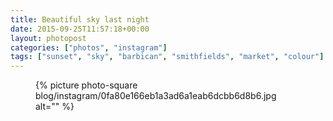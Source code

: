 ```yaml
---
title: Beautiful sky last night
date: 2015-09-25T11:57:18+00:00
layout: photopost
categories: ["photos", "instagram"]
tags: ["sunset", "sky", "barbican", "smithfields", "market", "colour"]
---
```


<figure class="photo photo--square">
  {% picture photo-square blog/instagram/0fa80e166eb1a3ad6a1eab6dcbb6d8b6.jpg alt="" %}
</figure>


